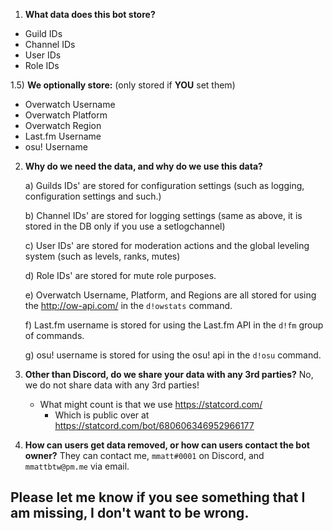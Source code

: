 1) **What data does this bot store?**

- Guild IDs
- Channel IDs
- User IDs
- Role IDs

1.5) **We optionally store:** (only stored if **YOU** set them)
- Overwatch Username
- Overwatch Platform
- Overwatch Region
- Last.fm Username
- osu! Username

2) **Why do we need the data, and why do we use this data?**

    a) Guilds IDs' are stored for configuration settings (such as logging, configuration settings and such.)

    b) Channel IDs' are stored for logging settings (same as above, it is stored in the DB only if you use a setlogchannel)
    
    c) User IDs' are stored for moderation actions and the global leveling system (such as levels, ranks, mutes)
    
    d) Role IDs' are stored for mute role purposes.
    
    e) Overwatch Username, Platform, and Regions are all stored for using the http://ow-api.com/ in the `d!owstats` command.
    
    f) Last.fm username is stored for using the Last.fm API in the `d!fm` group of commands.
    
    g) osu! username is stored for using the osu! api in the `d!osu` command.

3) **Other than Discord, do we share your data with any 3rd parties?**
No, we do not share data with any 3rd parties!
    - What might count is that we use https://statcord.com/
        - Which is public over at https://statcord.com/bot/680606346952966177

4) **How can users get data removed, or how can users contact the bot owner?**
They can contact me, `mmatt#0001` on Discord, and `mmattbtw@pm.me` via email.

## Please let me know if you see something that I am missing, I don't want to be wrong.
